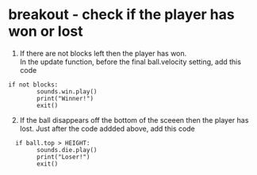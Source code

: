 # breakout - check if the player has won or lost

1. If there are not blocks left then the player has won.   
In the update function, before the final ball.velocity setting, add this code
```
if not blocks:
        sounds.win.play()
        print("Winner!")
        exit()
```

2. If the ball disappears off the bottom of the sceeen then the player has lost.
Just after the code addded above, add this code   
```
  if ball.top > HEIGHT:
        sounds.die.play()
        print("Loser!")
        exit()
```